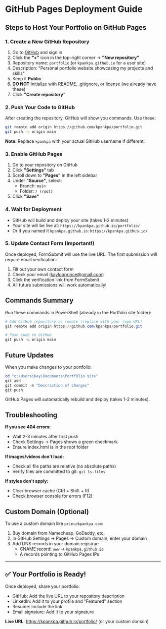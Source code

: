 # GitHub Pages Deployment Guide

## Steps to Host Your Portfolio on GitHub Pages

### 1. Create a New GitHub Repository

1. Go to [GitHub](https://github.com) and sign in
2. Click the **"+"** icon in the top-right corner → **"New repository"**
3. Repository name: `portfolio` (or `kpankpa.github.io` for a user site)
4. Description: "Personal portfolio website showcasing my projects and skills"
5. Keep it **Public**
6. **DO NOT** initialize with README, .gitignore, or license (we already have these)
7. Click **"Create repository"**

### 2. Push Your Code to GitHub

After creating the repository, GitHub will show you commands. Use these:

```bash
git remote add origin https://github.com/kpankpa/portfolio.git
git push -u origin main
```

**Note**: Replace `kpankpa` with your actual GitHub username if different.

### 3. Enable GitHub Pages

1. Go to your repository on GitHub
2. Click **"Settings"** tab
3. Scroll down to **"Pages"** in the left sidebar
4. Under **"Source"**, select:
   - Branch: `main`
   - Folder: `/ (root)`
5. Click **"Save"**

### 4. Wait for Deployment

- GitHub will build and deploy your site (takes 1-2 minutes)
- Your site will be live at: `https://kpankpa.github.io/portfolio/`
- Or if you named it `kpankpa.github.io`: `https://kpankpa.github.io/`

### 5. Update Contact Form (Important!)

Once deployed, FormSubmit will use the live URL. The first submission will require email verification:

1. Fill out your own contact form
2. Check your email (kaylonprince@gmail.com)
3. Click the verification link from FormSubmit
4. All future submissions will work automatically!

## Commands Summary

Run these commands in PowerShell (already in the Portfolio site folder):

```powershell
# Add GitHub repository as remote (replace with your repo URL)
git remote add origin https://github.com/kpankpa/portfolio.git

# Push code to GitHub
git push -u origin main
```

## Future Updates

When you make changes to your portfolio:

```powershell
cd "c:\Users\Kay\Documents\Portfolio site"
git add .
git commit -m "Description of changes"
git push
```

GitHub Pages will automatically rebuild and deploy (takes 1-2 minutes).

## Troubleshooting

**If you see 404 errors:**

- Wait 2-3 minutes after first push
- Check Settings → Pages shows a green checkmark
- Ensure index.html is in the root folder

**If images/videos don't load:**

- Check all file paths are relative (no absolute paths)
- Verify files are committed to git: `git ls-files`

**If styles don't apply:**

- Clear browser cache (Ctrl + Shift + R)
- Check browser console for errors (F12)

## Custom Domain (Optional)

To use a custom domain like `princekpankpa.com`:

1. Buy domain from Namecheap, GoDaddy, etc.
2. In GitHub Settings → Pages → Custom domain, enter your domain
3. Add DNS records in your domain registrar:
   - CNAME record: `www` → `kpankpa.github.io`
   - A records pointing to GitHub Pages IPs

---

## ✅ Your Portfolio is Ready!

Once deployed, share your portfolio:

- GitHub: Add the live URL to your repository description
- LinkedIn: Add it to your profile and "Featured" section
- Resume: Include the link
- Email signature: Add it to your signature

**Live URL**: https://kpankpa.github.io/portfolio/ (or your custom domain)
